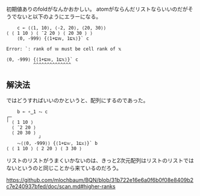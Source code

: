 
##

初期値ありのfoldがなんかおかしい。
atomがならんだリストならいいのだがそうでないと以下のようにエラーになる。

```apl
    c ← ⟨⟨1, 10⟩, ⟨-2, 20⟩, ⟨20, 30⟩⟩
⟨ ⟨ 1 10 ⟩ ⟨ ¯2 20 ⟩ ⟨ 20 30 ⟩ ⟩
    ⟨0, -999⟩ {⟨1+⊑𝕨, 1⊑𝕩⟩}` c

Error: `: rank of 𝕨 must be cell rank of 𝕩

⟨0, -999⟩ {⟨1+⊑𝕨, 1⊑𝕩⟩}` c
          ^^^^^^^^^^^^^^          
```

## 解決法

ではどうすればいいのかというと、配列にするのであった。

```apl
    b ← ∘‿1 ⥊ c
┌─           
╵ ⟨ 1 10 ⟩   
  ⟨ ¯2 20 ⟩  
  ⟨ 20 30 ⟩  
            ┘
    ⥊⟨⟨0, -999⟩⟩ {⟨1+⊑𝕨, 1⊑𝕩⟩}` b
⟨ ⟨ 1 10 ⟩ ⟨ 2 20 ⟩ ⟨ 3 30 ⟩
```

リストのリストがうまくいかないのは、きっと2次元配列はリストのリストではないというのと同じことから来ているのだろう。

https://github.com/mlochbaum/BQN/blob/31b722e16e6a0f6b0f08e8409b2c7e240937bfed/doc/scan.md#higher-ranks
